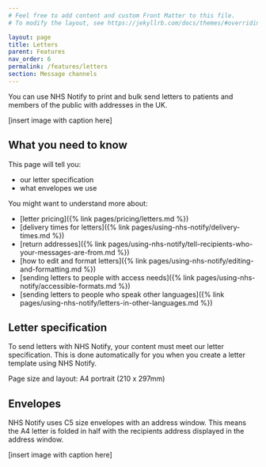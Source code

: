 ```yaml
---
# Feel free to add content and custom Front Matter to this file.
# To modify the layout, see https://jekyllrb.com/docs/themes/#overriding-theme-defaults

layout: page
title: Letters
parent: Features
nav_order: 6
permalink: /features/letters
section: Message channels
---
```


You can use NHS Notify to print and bulk send letters to patients and members of the public with addresses in the UK.

[insert image with caption here]

## What you need to know

This page will tell you:

- our letter specification
- what envelopes we use

You might want to understand more about:

- [letter pricing]({% link pages/pricing/letters.md %})
- [delivery times for letters]({% link pages/using-nhs-notify/delivery-times.md %})
- [return addresses]({% link pages/using-nhs-notify/tell-recipients-who-your-messages-are-from.md %})
- [how to edit and format letters]({% link pages/using-nhs-notify/editing-and-formatting.md %})
- [sending letters to people with access needs]({% link pages/using-nhs-notify/accessible-formats.md %})
- [sending letters to people who speak other languages]({% link pages/using-nhs-notify/letters-in-other-languages.md %})

## Letter specification

To send letters with NHS Notify, your content must meet our letter specification. This is done automatically for you when you create a letter template using NHS Notify.

Page size and layout: A4 portrait (210 x 297mm)

## Envelopes

NHS Notify uses C5 size envelopes with an address window. This means the A4 letter is folded in half with the recipients address displayed in the address window.

[insert image with caption here]
